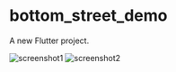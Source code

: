 # bottom_street_demo

A new Flutter project.

![screenshot1](https://user-images.githubusercontent.com/67534485/188511536-29c356e8-33fe-4fad-a2fc-d36605bd1684.png)
![screenshot2](https://user-images.githubusercontent.com/67534485/188511542-62ab9132-7a70-4624-ae0e-8758b632816c.png)
